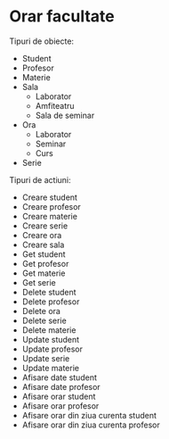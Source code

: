# Orar facultate

Tipuri de obiecte:

- Student
- Profesor
- Materie
- Sala
  - Laborator
  - Amfiteatru
  - Sala de seminar
- Ora
  - Laborator
  - Seminar
  - Curs
- Serie

Tipuri de actiuni:

- Creare student
- Creare profesor
- Creare materie
- Creare serie
- Creare ora
- Creare sala
- Get student
- Get profesor
- Get materie
- Get serie
- Delete student
- Delete profesor
- Delete ora
- Delete serie
- Delete materie
- Update student
- Update profesor
- Update serie
- Update materie
- Afisare date student
- Afisare date profesor
- Afisare orar student
- Afisare orar profesor
- Afisare orar din ziua curenta student
- Afisare orar din ziua curenta profesor
